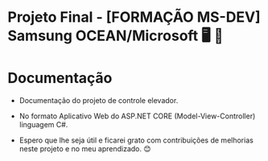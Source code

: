 ﻿# **Projeto Final - [FORMAÇÃO MS-DEV] Samsung OCEAN/Microsoft** 🖥 📓

# **Documentação**

- Documentação do projeto de controle elevador.

- No formato Aplicativo Web do ASP.NET CORE (Model-View-Controller) linguagem C#.

- Espero que lhe seja útil e ficarei grato com contribuições de melhorias neste projeto e no meu aprendizado. 😊